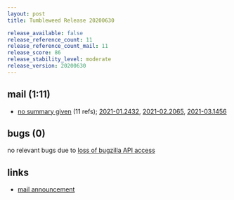 ```yaml
---
layout: post
title: Tumbleweed Release 20200630

release_available: false
release_reference_count: 11
release_reference_count_mail: 11
release_score: 86
release_stability_level: moderate
release_version: 20200630
---
```


## mail (1:11)

- [no summary given](https://lists.opensuse.org/opensuse-factory/2020-07/msg00011.html) (11 refs); [2021-01.2432](https://github.com/boombatower/tumbleweed-review/issues/10), [2021-02.2065](https://github.com/boombatower/tumbleweed-review/issues/10), [2021-03.1456](https://github.com/boombatower/tumbleweed-review/issues/10)

## bugs (0)

<!--more-->

no relevant bugs due to [loss of bugzilla API access](https://bugzilla.opensuse.org/show_bug.cgi?id=1157722)



## links

- [mail announcement](https://github.com/boombatower/tumbleweed-review/issues/10)
